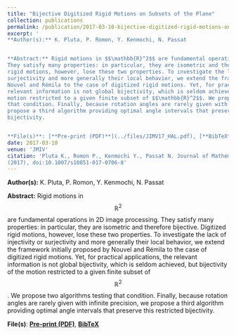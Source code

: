 ```yaml
---
title: "Bijective Digitized Rigid Motions on Subsets of the Plane"
collection: publications
permalink: /publication/2017-03-10-bijective-digitized-rigid-motions-on-subsets-of-the-plane 
excerpt: '
**Author(s):** K. Pluta, P. Romon, Y. Kenmochi, N. Passat


**Abstract:** Rigid motions in $$\mathbb{R}^2$$ are fundamental operations in 2D image processing.
They satisfy many properties: in particular, they are isometric and therefore bijective. Digitized
rigid motions, however, lose these two properties. To investigate the lack of injectivity or
surjectivity and more generally their local behavior, we extend the framework initially proposed by
Nouvel and Rémila to the case of digitized rigid motions. Yet, for practical applications, the
relevant information is not global bijectivity, which is seldom achieved, but bijectivity of the
motion restricted to a given finite subset of $$\mathbb{R}^2$$. We propose two algorithms testing
that condition. Finally, because rotation angles are rarely given with infinite precision, we
propose a third algorithm providing optimal angle intervals that preserve this restricted
bijectivity.  


**File(s)**: [**Pre-print (PDF)**](../files/JIMV17_HAL.pdf), [**BibTeX**](../files/JIMV17.bib)' 
date: 2017-03-10
venue: 'JMIV'
citation: 'Pluta K., Romon P., Kenmochi Y., Passat N. Journal of Mathematical Imaging and Vision
(2017), doi:10.1007/s10851-017-0706-8'  
---
```

**Author(s):** K. Pluta, P. Romon, Y. Kenmochi, N. Passat


**Abstract:** Rigid motions in $$\mathbb{R}^2$$ are fundamental operations in 2D image processing.
They satisfy many properties: in particular, they are isometric and therefore bijective. Digitized
rigid motions, however, lose these two properties. To investigate the lack of injectivity or
surjectivity and more generally their local behavior, we extend the framework initially proposed by
Nouvel and Rémila to the case of digitized rigid motions. Yet, for practical applications, the
relevant information is not global bijectivity, which is seldom achieved, but bijectivity of the
motion restricted to a given finite subset of $$\mathbb{R}^2$$. We propose two algorithms testing
that condition. Finally, because rotation angles are rarely given with infinite precision, we
propose a third algorithm providing optimal angle intervals that preserve this restricted
bijectivity.  


**File(s)**: [**Pre-print (PDF)**](../files/JIMV17_HAL.pdf), [**BibTeX**](../files/JIMV17.bib)
